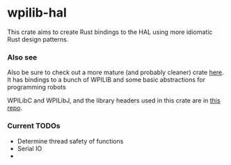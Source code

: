 # wpilib-hal

This crate aims to create Rust bindings to the HAL using more idiomatic Rust design patterns.

### Also see
Also be sure to check out a more mature (and probably cleaner) crate [here](https://github.com/robotrs/rust-wpilib).
It has bindings to a bunch of WPILIB and some basic abstractions for programming robots

WPILibC and WPILibJ, and the library headers used in this crate are in [this repo](https://github.com/wpilibsuite/allwpilib).

### Current TODOs
  - Determine thread safety of functions
  - Serial IO
  -
